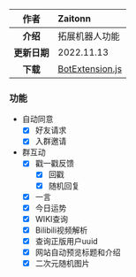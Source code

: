 
|     作者     | Zaitonn                                                                                                                     |
| :----------: | :-------------------------------------------------------------------------------------------------------------------------- |
|   **介绍**   | 拓展机器人功能                                                                                                              |
| **更新日期** | 2022.11.13                                                                                                                  |
| **下载** | [BotExtension.js](JS/BotExtension/BotExtension.js ':ignore') |

### 功能

- 自动同意
  - [x] 好友请求
  - [x] 入群邀请
- 群互动
  - [x] 戳一戳反馈
    - [x] 回戳
    - [x] 随机回复
  - [x] 一言
  - [x] 今日运势
  - [x] WIKI查询
  - [x] Bilibili视频解析
  - [x] 查询正版用户uuid
  - [x] 网站自动预览标题和介绍
  - [x] 二次元随机图片
